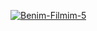 <a href="https://www.youtube.com/watch?v=OgcJygRiM_0"><img src="https://i.postimg.cc/28yK7GP9/Benim-Filmim-5.gif" alt="Benim-Filmim-5" border="0"></a>

